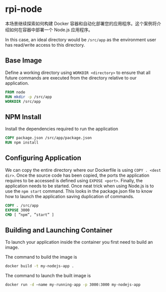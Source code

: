 rpi-node
======


本场景继续探索如何构建 Docker 容器和自动化部署您的应用程序。这个案例将介绍如何在容器中部署一个 Node.js 应用程序。

In this case, an ideal directory would be `/src/app` as the environment user has read/write access to this directory.


Base Image
--------------------

Define a working directory using `WORKDIR <directory>` to ensure that all future commands are executed from the directory relative to our application.

```Dockerfile
FROM node
RUN mkdir -p /src/app
WORKDIR /src/app
```
NPM Install
----------------------------------

Install the dependencies required to run the application

```Dockerfile
COPY package.json /src/app/package.json
RUN npm install
```


Configuring Application
----------------------------

We can copy the entire directory where our Dockerfile is using `COPY . <dest dir>`.
Once the source code has been copied, the ports the application requires to be accessed is
defined using `EXPOSE <port>`.
Finally, the application needs to be started. Once neat trick when using Node.js is to use the
`npm start` command. This looks in the package.json file to know how to launch the application
saving duplication of commands.

```Dockerfile
COPY . /src/app
EXPOSE 3000
CMD [ ”npm”, ”start” ]
```

Building and Launching Container
-----------------------------------

To launch your application inside the container you first need to build an image.

The command to build the image is

```bash
docker build -t my-nodejs-app .
```

The command to launch the built image is

```bash
docker run -d –name my-running-app -p 3000:3000 my-nodejs-app
```





